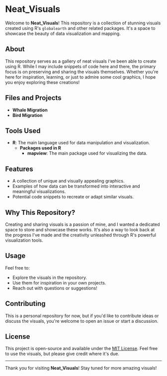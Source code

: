 # Neat_Visuals

Welcome to **Neat_Visuals**! This repository is a collection of stunning visuals created using R's `globalearth` and other related packages. It's a space to showcase the beauty of data visualization and mapping.

## About

This repository serves as a gallery of neat visuals I've been able to create using R. While I may include snippets of code here and there, the primary focus is on preserving and sharing the visuals themselves. Whether you're here for inspiration, learning, or just to admire some cool graphics, I hope you enjoy exploring these creations!

## Files and Projects

- **Whale Migration**
- **Bird Migration**

## Tools Used

- **R**: The main language used for data manipulation and visualization.
  - **Packages used in R**
    - **mapview**: The main package used for visualizing the data.  

## Features

- A collection of unique and visually appealing graphics.
- Examples of how data can be transformed into interactive and meaningful visualizations.
- Potential code snippets to recreate or adapt similar visuals.

## Why This Repository?

Creating and sharing visuals is a passion of mine, and I wanted a dedicated space to store and showcase these works. It's also a way to look back at the progress I've made and the creativity unleashed through R's powerful visualization tools.

## Usage

Feel free to:
- Explore the visuals in the repository.
- Use them for inspiration in your own projects.
- Reach out with questions or suggestions!

## Contributing

This is a personal repository for now, but if you'd like to contribute ideas or discuss the visuals, you're welcome to open an issue or start a discussion.

## License

This project is open-source and available under the [MIT License](LICENSE). Feel free to use the visuals, but please give credit where it's due.

---

Thank you for visiting **Neat_Visuals**! Stay tuned for more amazing visuals!
